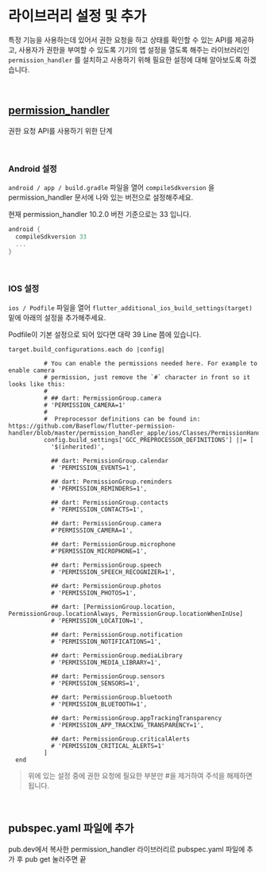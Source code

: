 # 라이브러리 설정 및 추가

특정 기능을 사용하는데 있어서 권한 요청을 하고 상태를 확인할 수 있는 API를 제공하고, 사용자가 권한을 부여할 수 있도록 기기의 앱 설정을 열도록 해주는 라이브러리인 `permission_handler` 를 설치하고 사용하기 위해 필요한 설정에 대해 알아보도록 하겠습니다.

<br />

## [permission_handler](https://pub.dev/packages/permission_handler)

권한 요청 API를 사용하기 위한 단계

<br />

### Android 설정

`android / app / build.gradle` 파일을 열어 `compileSdkversion` 을 permission_handler 문서에 나와 있는 버전으로 설정해주세요.

현재 permission_handler 10.2.0 버전 기준으로는 33 입니다.

``` gradle
android {
  compileSdkversion 33
  ...
}
```

<br />

### IOS 설정

`ios / Podfile`  파일을 열어 `flutter_additional_ios_build_settings(target)` 밑에 아래의 설정을 추가해주세요.

Podfile이 기본 설정으로 되어 있다면 대략 39 Line 쯤에 있습니다.

``` plist
target.build_configurations.each do |config|

          # You can enable the permissions needed here. For example to enable camera
          # permission, just remove the `#` character in front so it looks like this:
          #
          # ## dart: PermissionGroup.camera
          # 'PERMISSION_CAMERA=1'
          #
          #  Preprocessor definitions can be found in: https://github.com/Baseflow/flutter-permission-handler/blob/master/permission_handler_apple/ios/Classes/PermissionHandlerEnums.h
          config.build_settings['GCC_PREPROCESSOR_DEFINITIONS'] ||= [
            '$(inherited)',

            ## dart: PermissionGroup.calendar
            # 'PERMISSION_EVENTS=1',

            ## dart: PermissionGroup.reminders
            # 'PERMISSION_REMINDERS=1',

            ## dart: PermissionGroup.contacts
            # 'PERMISSION_CONTACTS=1',

            ## dart: PermissionGroup.camera
            #'PERMISSION_CAMERA=1',

            ## dart: PermissionGroup.microphone
            #'PERMISSION_MICROPHONE=1',

            ## dart: PermissionGroup.speech
            # 'PERMISSION_SPEECH_RECOGNIZER=1',

            ## dart: PermissionGroup.photos
            # 'PERMISSION_PHOTOS=1',

            ## dart: [PermissionGroup.location, PermissionGroup.locationAlways, PermissionGroup.locationWhenInUse]
            # 'PERMISSION_LOCATION=1',

            ## dart: PermissionGroup.notification
            # 'PERMISSION_NOTIFICATIONS=1',

            ## dart: PermissionGroup.mediaLibrary
            # 'PERMISSION_MEDIA_LIBRARY=1',

            ## dart: PermissionGroup.sensors
            # 'PERMISSION_SENSORS=1',

            ## dart: PermissionGroup.bluetooth
            # 'PERMISSION_BLUETOOTH=1',

            ## dart: PermissionGroup.appTrackingTransparency
            # 'PERMISSION_APP_TRACKING_TRANSPARENCY=1',

            ## dart: PermissionGroup.criticalAlerts
            # 'PERMISSION_CRITICAL_ALERTS=1'
          ]
  end
```

> 위에 있는 설정 중에 권한 요청에 필요한 부분만 #을 제거하여 주석을 해제하면 됩니다.

<br />

## pubspec.yaml 파일에 추가

pub.dev에서 복사한 permission_handler 라이브러리르 pubspec.yaml 파일에 추가 후 pub get 눌러주면 끝